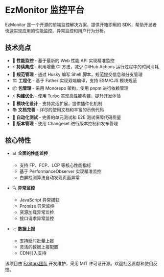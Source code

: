 # EzMonitor 监控平台

EzMonitor 是一个开源的前端监控解决方案，提供开箱即用的 SDK，帮助开发者快速实现应用的性能监控、异常监控和用户行为分析。

## 技术亮点

- 🚀 **性能监控** - 基于最新的 Web 性能 API 实现精准监控
- ⚡ **持续集成** - 利用增量 CI 方法，减少 GitHub Actions 运行过程中的时间消耗
- 📝 **规范管理** - 通过 Husky 编写 Shell 脚本，规范提交信息和分支管理
- 🏗️ **工程化** - 基于 Father 实现双端编译，支持 ESM/CJS 模块规范
- 📦 **包管理** - 采用 Monorepo 架构，使用 pnpm 进行依赖管理
- ⚡ **构建优化** - 使用 Turbo 实现高性能构建，提升开发体验
- 🔌 **模块化设计** - 支持灵活扩展，提供插件化机制
- 📚 **文档完善** - 详尽的使用文档和丰富的示例代码
- 🧪 **自动化测试** - 完善的单元测试和 E2E 测试保障代码质量
- 🔄 **版本管理** - 使用 Changeset 进行版本控制和发布管理

## 核心特性

- 📊 **全面的性能监控**
  - 支持 FP、FCP、LCP 等核心性能指标
  - 基于 PerformanceObserver 实现精准监控
  - 白屏检测算法自动发现页面异常 

- 🔍 **异常监控**
  - JavaScript 异常捕获
  - Promise 异常监控
  - 资源加载异常监控
  - 接口请求异常监控

- 📈 **数据上报**
  - 支持延时批量上报 
  - 灵活的数据上报配置
  - CDN引入支持

该项目由 [EzStars团队](https://ezstars.github.io/EzMonitor/about.html) 开发维护，采用 MIT 许可证开源。欢迎社区贡献和使用反馈。